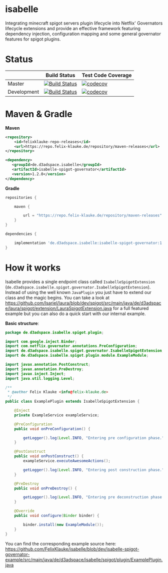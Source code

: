 # isabelle
Integrating minecraft spigot servers plugin lifecycle into Netflix' Governators lifecycle extensions and provide an effective framework featuring dependency injection, configuration mapping and some general governator features for spigot plugins.

# Status
|             	| Build Status                                                                                                                                              	| Test Code Coverage                                                                                                                                               	|
|-------------	|-----------------------------------------------------------------------------------------------------------------------------------------------------------	|------------------------------------------------------------------------------------------------------------------------------------------------------------------	|
| Master      	| [![Build Status](https://travis-ci.org/FelixKlauke/isabelle.svg?branch=master)](https://travis-ci.org/FelixKlauke/isabelle) 	| [![codecov](https://codecov.io/gh/FelixKlauke/isabelle/branch/master/graph/badge.svg)](https://codecov.io/gh/FelixKlauke/isabelle) 	|
| Development 	| [![Build Status](https://travis-ci.org/FelixKlauke/isabelle.svg?branch=dev)](https://travis-ci.org/FelixKlauke/isabelle)    	| [![codecov](https://codecov.io/gh/FelixKlauke/isabelle/branch/dev/graph/badge.svg)](https://codecov.io/gh/FelixKlauke/isabelle)    	|

# Maven & Gradle

**Maven**

```xml
<repository>
    <id>felixklauke-repo-releases</id>
    <url>https://repo.felix-klauke.de/repository/maven-releases</url>
</repository>

<dependency>
   <groupId>de.d3adspace.isabelle</groupId>
   <artifactId>isabelle-spigot-governator</artifactId>
   <version>1.2.0</version>
</dependency>
```

**Gradle**
```gradle
repositories {

    maven {

        url = "https://repo.felix-klauke.de/repository/maven-releases"
    }
}

dependencies {

    implementation 'de.d3adspace.isabelle:isabelle-spigot-governator:1.2.0'
}
```

# How it works
Isabelle provides a single endpoint class called `IsabelleSpigotExtension`
(`de.d3adspace.isabelle.spigot.governator.IsabelleSpigotExtension`). Instead of using the well known `JavaPlugin` you
just have to extend our class and the magic begins. You can take a look at
https://github.com/Isariel/laura/blob/dev/spigot/src/main/java/de/d3adspace/laura/spigot/extension/LauraSpigotExtension.java
for a full featured example but you can also do a quick start with our internal example.

**Basic structure**:
```java
package de.d3adspace.isabelle.spigot.plugin;

import com.google.inject.Binder;
import com.netflix.governator.annotations.PreConfiguration;
import de.d3adspace.isabelle.spigot.governator.IsabelleSpigotExtension;
import de.d3adspace.isabelle.spigot.plugin.module.ExampleModule;

import javax.annotation.PostConstruct;
import javax.annotation.PreDestroy;
import javax.inject.Inject;
import java.util.logging.Level;

/**
 * @author Felix Klauke <info@felix-klauke.de>
 */
public class ExamplePlugin extends IsabelleSpigotExtension {

    @Inject
    private ExampleService exampleService;

    @PreConfiguration
    public void onPreConfiguration() {

        getLogger().log(Level.INFO, "Entering pre configuration phase.");
    }

    @PostConstruct
    public void onPostConstruct() {
        exampleService.executeAwesomeActions();

        getLogger().log(Level.INFO, "Entering post construction phase.");
    }

    @PreDestroy
    public void onPreDestroy() {

        getLogger().log(Level.INFO, "Entering pre deconstruction phase.");
    }

    @Override
    public void configure(Binder binder) {

        binder.install(new ExampleModule());
    }
}
```

You can find the corresponding example source here:
https://github.com/FelixKlauke/isabelle/blob/dev/isabelle-spigot-governator-example/src/main/java/de/d3adspace/isabelle/spigot/plugin/ExamplePlugin.java
